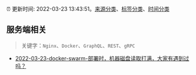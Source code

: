 :alarm_clock: 更新时间: 2022-03-23 13:43:51。[来源分类](../README.md)、[标签分类](../TAGS.md)、[时间分类](../TIMELINE.md)

## 服务端相关


> 关键字：`Nginx`、`Docker`、`GraphQL`、`REST`、`gRPC`



- [2022-03-23-docker-swarm-部署时，机器磁盘读取打满，大家有遇到过吗？](https://www.v2ex.com/t/842424) 